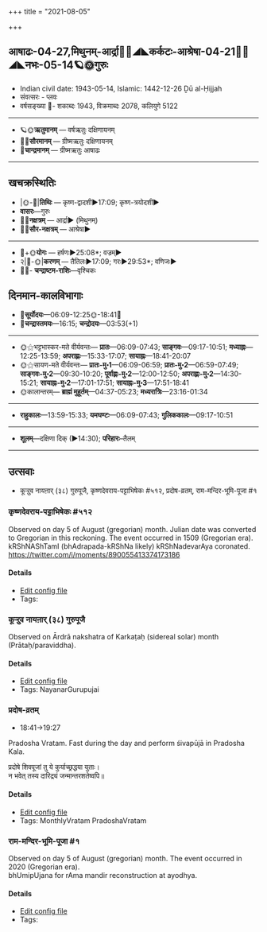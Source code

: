 +++
title = "2021-08-05"

+++
## आषाढः-04-27,मिथुनम्-आर्द्रा🌛🌌◢◣कर्कटः-आश्रेषा-04-21🌌🌞◢◣नभः-05-14🪐🌞गुरुः
- Indian civil date: 1943-05-14, Islamic: 1442-12-26 Ḏū al-Ḥijjah
- संवत्सरः - प्लवः
- वर्षसङ्ख्या 🌛- शकाब्दः 1943, विक्रमाब्दः 2078, कलियुगे 5122
___________________
- 🪐🌞**ऋतुमानम्** — वर्षऋतुः दक्षिणायनम्
- 🌌🌞**सौरमानम्** — ग्रीष्मऋतुः दक्षिणायनम्
- 🌛**चान्द्रमानम्** — ग्रीष्मऋतुः आषाढः
___________________


## खचक्रस्थितिः
- |🌞-🌛|**तिथिः** — कृष्ण-द्वादशी►17:09; कृष्ण-त्रयोदशी►  
- **वासरः**—गुरुः  
- 🌌🌛**नक्षत्रम्** — आर्द्रा► (मिथुनम्)  
- 🌌🌞**सौर-नक्षत्रम्** — आश्रेषा►  
___________________
- 🌛+🌞**योगः** — हर्षणः►25:08*; वज्रम्►  
- २|🌛-🌞|**करणम्** — तैतिलः►17:09; गरः►29:53*; वणिजः►  
- 🌌🌛- **चन्द्राष्टम-राशिः**—वृश्चिकः  


## दिनमान-कालविभागाः
- 🌅**सूर्योदयः**—06:09-12:25🌞️-18:41🌇  
- 🌛**चन्द्रास्तमयः**—16:15; **चन्द्रोदयः**—03:53(+1)  
___________________
- 🌞⚝भट्टभास्कर-मते वीर्यवन्तः— **प्रातः**—06:09-07:43; **साङ्गवः**—09:17-10:51; **मध्याह्नः**—12:25-13:59; **अपराह्णः**—15:33-17:07; **सायाह्नः**—18:41-20:07  
- 🌞⚝सायण-मते वीर्यवन्तः— **प्रातः-मु॰1**—06:09-06:59; **प्रातः-मु॰2**—06:59-07:49; **साङ्गवः-मु॰2**—09:30-10:20; **पूर्वाह्णः-मु॰2**—12:00-12:50; **अपराह्णः-मु॰2**—14:30-15:21; **सायाह्नः-मु॰2**—17:01-17:51; **सायाह्नः-मु॰3**—17:51-18:41  
- 🌞कालान्तरम्— **ब्राह्मं मुहूर्तम्**—04:37-05:23; **मध्यरात्रिः**—23:16-01:34  
___________________
- **राहुकालः**—13:59-15:33; **यमघण्टः**—06:09-07:43; **गुलिककालः**—09:17-10:51  
___________________
- **शूलम्**—दक्षिणा दिक् (►14:30); **परिहारः**–तैलम्  
___________________

## उत्सवाः
- कूऱ्ऱुव नायऩार् (३८) गुरुपूजै, कृष्णदेवराय-पट्टाभिषेकः #५१२, प्रदोष-व्रतम्, राम-मन्दिर-भूमि-पूजा #१
### कृष्णदेवराय-पट्टाभिषेकः #५१२

Observed on day 5 of August (gregorian) month. Julian date was converted to Gregorian in this reckoning. The event occurred in 1509 (Gregorian era).  
kRShNAShTamI (bhAdrapada-kRShNa likely) kRShNadevarAya coronated. https://twitter.com/i/moments/890055413374173186

#### Details
- [Edit config file](https://github.com/jyotisham/adyatithi/tree/master/mahApuruSha/xatra-later/gregorian/day/08/05/kRShNadevarAya-paTTAbhiShekaH.toml)
- Tags: 


### कूऱ्ऱुव नायऩार् (३८) गुरुपूजै

Observed on Ārdrā nakshatra of Karkaṭaḥ (sidereal solar) month (Prātaḥ/paraviddha). 

#### Details
- [Edit config file](https://github.com/jyotisham/adyatithi/tree/master/mahApuruSha/nAyanAr/sidereal_solar_month/nakshatra/04/06/kUr2r2uva%20nAyan2Ar%20%2838%29%20gurupUjai.toml)
- Tags: NayanarGurupujai


### प्रदोष-व्रतम्
- 18:41→19:27

Pradosha Vratam. Fast during the day and perform śivapūjā in Pradosha Kala.

प्रदोषे  शिवपूजां  तु  ये  कुर्याच्छ्रद्धया  युताः।  
न  भवेत्  तस्य  दारिद्र्यं  जन्मान्तरशतेष्वपि॥  




#### Details
- [Edit config file](https://github.com/jyotisham/adyatithi/tree/master/time_focus/monthly/pradoSha/description_only/pradOSa-vratam.toml)
- Tags: MonthlyVratam PradoshaVratam


### राम-मन्दिर-भूमि-पूजा #१

Observed on day 5 of August (gregorian) month. The event occurred in 2020 (Gregorian era).  
bhUmipUjana for rAma mandir reconstruction at ayodhya.

#### Details
- [Edit config file](https://github.com/jyotisham/adyatithi/tree/master/mahApuruSha/xatra-later/gregorian/day/08/05/rAma-mandira-bhUmi-pUjA.toml)
- Tags: 


